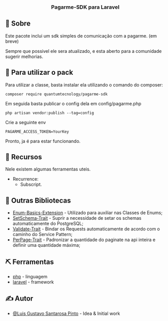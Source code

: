 <h3 align="center">Pagarme-SDK para Laravel</h3>

## 🧐 Sobre <a name = "about"></a>

Este pacote inclui um sdk simples de comunicação com a pagarme. (em breve)

Sempre que possivel ele sera atualizado, e esta aberto para a comunidade sugerir melhorias.

## 🏁 Para utilizar o pack

Para utilizar a classe, basta instalar ela utilizando o comando do composer:

```
composer require quantumtecnology/pagarme-sdk
```

Em seguida basta publicar o config dela em config/pagarme.php

```
php artisan vendor:publish --tag=config
```

Crie a seguinte env

```
PAGARME_ACCESS_TOKEN=YourKey
```

Pronto, ja é para estar funcionando.

## 🎈 Recursos

Nele existem algumas ferramentas uteis.

- Recurrence:
  - Subscript.

## 🧐 Outras Bibliotecas

- [Enum-Basics-Extension](https://packagist.org/packages/quantumtecnology/enum-basics-extension) - Utilizado para auxiliar nas Classes de Enums;
- [SetSchema-Trait](https://packagist.org/packages/quantumtecnology/setschema-trait-postgresql) - Suprir a necessidade de setar os schemas automaticamente do PostgreSQL;
- [Validate-Trait](https://packagist.org/packages/quantumtecnology/validate-trait) - Bindar os Requests automaticamente de acordo com o caminho do Service Pattern;
- [PerPage-Trait](https://packagist.org/packages/quantumtecnology/perpage-trait) - Padronizar a quantidade do paginate na api inteira e definir uma quantidade máxima;

## ⛏️ Ferramentas

- [php](https://www.php.net/) - linguagem
- [laravel](https://laravel.com/) - framework

## ✍️ Autor

- [@Luis Gustavo Santarosa Pinto](https://github.com/QuantumTecnology) - Idea & Initial work
